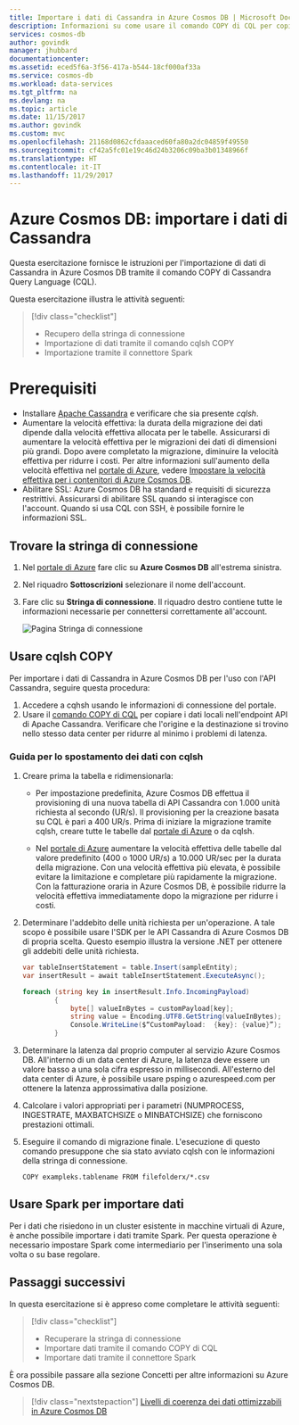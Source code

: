 ```yaml
---
title: Importare i dati di Cassandra in Azure Cosmos DB | Microsoft Docs
description: Informazioni su come usare il comando COPY di CQL per copiare dati di Cassandra in Azure Cosmos DB.
services: cosmos-db
author: govindk
manager: jhubbard
documentationcenter: 
ms.assetid: eced5f6a-3f56-417a-b544-18cf000af33a
ms.service: cosmos-db
ms.workload: data-services
ms.tgt_pltfrm: na
ms.devlang: na
ms.topic: article
ms.date: 11/15/2017
ms.author: govindk
ms.custom: mvc
ms.openlocfilehash: 21168d0862cfdaaaced60fa80a2dc04859f49550
ms.sourcegitcommit: cf42a5fc01e19c46d24b3206c09ba3b01348966f
ms.translationtype: HT
ms.contentlocale: it-IT
ms.lasthandoff: 11/29/2017
---
```

# <a name="azure-cosmos-db-import-cassandra-data"></a>Azure Cosmos DB: importare i dati di Cassandra

Questa esercitazione fornisce le istruzioni per l'importazione di dati di Cassandra in Azure Cosmos DB tramite il comando COPY di Cassandra Query Language (CQL). 

Questa esercitazione illustra le attività seguenti:

> [!div class="checklist"]
> * Recupero della stringa di connessione
> * Importazione di dati tramite il comando cqlsh COPY
> * Importazione tramite il connettore Spark 

# <a name="prerequisites"></a>Prerequisiti

* Installare [Apache Cassandra](http://cassandra.apache.org/download/) e verificare che sia presente *cqlsh*.
* Aumentare la velocità effettiva: la durata della migrazione dei dati dipende dalla velocità effettiva allocata per le tabelle. Assicurarsi di aumentare la velocità effettiva per le migrazioni dei dati di dimensioni più grandi. Dopo avere completato la migrazione, diminuire la velocità effettiva per ridurre i costi. Per altre informazioni sull'aumento della velocità effettiva nel [portale di Azure](https://portal.azure.com), vedere [Impostare la velocità effettiva per i contenitori di Azure Cosmos DB](set-throughput.md).
* Abilitare SSL: Azure Cosmos DB ha standard e requisiti di sicurezza restrittivi. Assicurarsi di abilitare SSL quando si interagisce con l'account. Quando si usa CQL con SSH, è possibile fornire le informazioni SSL. 

## <a name="find-your-connection-string"></a>Trovare la stringa di connessione

1. Nel [portale di Azure](https://portal.azure.com) fare clic su **Azure Cosmos DB** all'estrema sinistra.

2. Nel riquadro **Sottoscrizioni** selezionare il nome dell'account.

3. Fare clic su **Stringa di connessione**. Il riquadro destro contiene tutte le informazioni necessarie per connettersi correttamente all'account.

    ![Pagina Stringa di connessione](./media/cassandra-import-data/keys.png)

## <a name="use-cqlsh-copy"></a>Usare cqlsh COPY

Per importare i dati di Cassandra in Azure Cosmos DB per l'uso con l'API Cassandra, seguire questa procedura:

1. Accedere a cqhsh usando le informazioni di connessione del portale.
2. Usare il [comando COPY di CQL](http://cassandra.apache.org/doc/latest/tools/cqlsh.html#cqlsh) per copiare i dati locali nell'endpoint API di Apache Cassandra. Verificare che l'origine e la destinazione si trovino nello stesso data center per ridurre al minimo i problemi di latenza.

### <a name="guide-for-moving-data-with-cqlsh"></a>Guida per lo spostamento dei dati con cqlsh

1. Creare prima la tabella e ridimensionarla:
    * Per impostazione predefinita, Azure Cosmos DB effettua il provisioning di una nuova tabella di API Cassandra con 1.000 unità richiesta al secondo (UR/s). Il provisioning per la creazione basata su CQL è pari a 400 UR/s. Prima di iniziare la migrazione tramite cqlsh, creare tutte le tabelle dal [portale di Azure](https://portal.azure.com) o da cqlsh. 

    * Nel [portale di Azure](https://portal.azure.com) aumentare la velocità effettiva delle tabelle dal valore predefinito (400 o 1000 UR/s) a 10.000 UR/sec per la durata della migrazione. Con una velocità effettiva più elevata, è possibile evitare la limitazione e completare più rapidamente la migrazione. Con la fatturazione oraria in Azure Cosmos DB, è possibile ridurre la velocità effettiva immediatamente dopo la migrazione per ridurre i costi.

2. Determinare l'addebito delle unità richiesta per un'operazione. A tale scopo è possibile usare l'SDK per le API Cassandra di Azure Cosmos DB di propria scelta. Questo esempio illustra la versione .NET per ottenere gli addebiti delle unità richiesta. 

    ```csharp
    var tableInsertStatement = table.Insert(sampleEntity);
    var insertResult = await tableInsertStatement.ExecuteAsync();

    foreach (string key in insertResult.Info.IncomingPayload)
            {
                byte[] valueInBytes = customPayload[key];
                string value = Encoding.UTF8.GetString(valueInBytes);
                Console.WriteLine($“CustomPayload:  {key}: {value}”);
            }
 
    ``` 

3. Determinare la latenza dal proprio computer al servizio Azure Cosmos DB. All'interno di un data center di Azure, la latenza deve essere un valore basso a una sola cifra espresso in millisecondi. All'esterno del data center di Azure, è possibile usare psping o azurespeed.com per ottenere la latenza approssimativa dalla posizione.   

4. Calcolare i valori appropriati per i parametri (NUMPROCESS, INGESTRATE, MAXBATCHSIZE o MINBATCHSIZE) che forniscono prestazioni ottimali. 

5. Eseguire il comando di migrazione finale. L'esecuzione di questo comando presuppone che sia stato avviato cqlsh con le informazioni della stringa di connessione.

   ```
   COPY exampleks.tablename FROM filefolderx/*.csv 
   ```

## <a name="use-spark-to-import-data"></a>Usare Spark per importare dati

Per i dati che risiedono in un cluster esistente in macchine virtuali di Azure, è anche possibile importare i dati tramite Spark. Per questa operazione è necessario impostare Spark come intermediario per l'inserimento una sola volta o su base regolare. 

## <a name="next-steps"></a>Passaggi successivi

In questa esercitazione si è appreso come completare le attività seguenti:

> [!div class="checklist"]
> * Recuperare la stringa di connessione
> * Importare dati tramite il comando COPY di CQL
> * Importare dati tramite il connettore Spark 

È ora possibile passare alla sezione Concetti per altre informazioni su Azure Cosmos DB. 

> [!div class="nextstepaction"]
>[Livelli di coerenza dei dati ottimizzabili in Azure Cosmos DB](../cosmos-db/consistency-levels.md)
